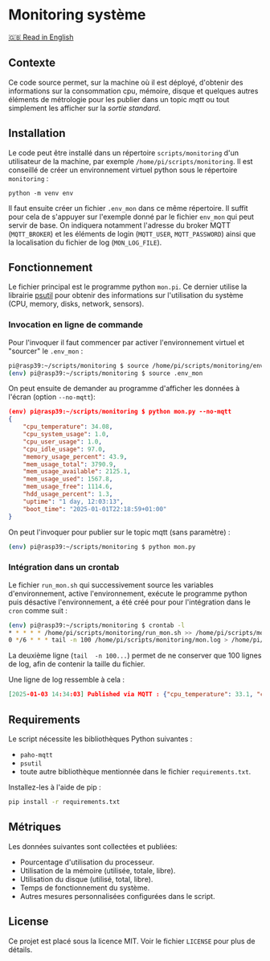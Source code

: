 # Monitoring système
[🇬🇧 Read in English](README.md)

## Contexte
Ce code source permet, sur la machine où il est déployé, d'obtenir des informations sur la consommation cpu, mémoire, disque et quelques autres éléments de métrologie pour les publier dans un topic *mqtt* ou tout simplement les afficher sur la *sortie standard*.

## Installation
Le code peut être installé dans un répertoire `scripts/monitoring` d'un utilisateur de la machine, par exemple `/home/pi/scripts/monitoring`. Il est conseillé de créer un environnement virtuel python sous le répertoire `monitoring` :
```
python -m venv env
```

Il faut ensuite créer un fichier `.env_mon` dans ce même répertoire. Il suffit pour cela de s'appuyer sur l'exemple donné par le fichier `env_mon` qui peut servir de base. On indiquera notamment l'adresse du broker MQTT (`MQTT_BROKER`) et les éléments de login (`MQTT_USER`, `MQTT_PASSWORD`) ainsi que la localisation du fichier de log (`MON_LOG_FILE`).

## Fonctionnement
Le fichier principal est le programme python `mon.pi`.
Ce dernier utilise la librairie [psutil](https://psutil.readthedocs.io/) pour obtenir des informations sur l'utilisation du système (CPU, memory, disks, network, sensors).

### Invocation en ligne de commande

Pour l'invoquer il faut commencer par activer l'environnement virtuel et "sourcer" le `.env_mon` :  

```bash
pi@rasp39:~/scripts/monitoring $ source /home/pi/scripts/monitoring/env/bin/activate`
(env) pi@rasp39:~/scripts/monitoring $ source .env_mon
```

On peut ensuite de demander au programme d'afficher les données à l'écran (option `--no-mqtt`):  
```json
(env) pi@rasp39:~/scripts/monitoring $ python mon.py --no-mqtt
{
    "cpu_temperature": 34.08,
    "cpu_system_usage": 1.0,
    "cpu_user_usage": 1.0,
    "cpu_idle_usage": 97.0,
    "memory_usage_percent": 43.9,
    "mem_usage_total": 3790.9,
    "mem_usage_available": 2125.1,
    "mem_usage_used": 1567.8,
    "mem_usage_free": 1114.6,
    "hdd_usage_percent": 1.3,
    "uptime": "1 day, 12:03:13",
    "boot_time": "2025-01-01T22:18:59+01:00"
}
````

On peut l'invoquer pour publier sur le topic mqtt (sans paramètre) :  

```bash
(env) pi@rasp39:~/scripts/monitoring $ python mon.py
```

### Intégration dans un crontab

Le fichier `run_mon.sh` qui successivement source les variables d'environnement, active l'environnement, exécute le programme python puis désactive l'environnement, a été créé pour pour l'intégration dans le `cron` comme suit :

```bash
(env) pi@rasp39:~/scripts/monitoring $ crontab -l
* * * * * /home/pi/scripts/monitoring/run_mon.sh >> /home/pi/scripts/monitoring/mon.log 2>&1
0 */6 * * * tail -n 100 /home/pi/scripts/monitoring/mon.log > /home/pi/scripts/monitoring/mon.log.tmp && mv /home/pi/scripts/monitoring/mon.log.tmp /home/pi/scripts/monitoring/mon.log
```
La deuxième ligne (`tail  -n 100...`) permet de ne conserver que 100 lignes de log, afin de contenir la taille du fichier.

Une ligne de log ressemble à cela :
```json
[2025-01-03 14:34:03] Published via MQTT : {"cpu_temperature": 33.1, "cpu_system_usage": 0.2, "cpu_user_usage": 0.0, "cpu_idle_usage": 99.8, "memory_usage_percent": 46.6, "mem_usage_total": 3790.9, "mem_usage_available": 2023.4, "mem_usage_used": 1669.5, "mem_usage_free": 1011.6, "hdd_usage_percent": 1.3, "uptime": "1 day, 16:15:04", "boot_time": "2025-01-01T22:18:59+01:00"}
```
## Requirements
Le script nécessite les bibliothèques Python suivantes :
- `paho-mqtt`
- `psutil`
- toute autre bibliothèque mentionnée dans le fichier `requirements.txt`.

Installez-les à l'aide de pip :

```bash
pip install -r requirements.txt
```

## Métriques
Les données suivantes sont collectées et publiées:

- Pourcentage d'utilisation du processeur.
- Utilisation de la mémoire (utilisée, totale, libre).
- Utilisation du disque (utilisé, total, libre).
- Temps de fonctionnement du système.
- Autres mesures personnalisées configurées dans le script.

## License
Ce projet est placé sous la licence MIT. Voir le fichier `LICENSE` pour plus de détails.
